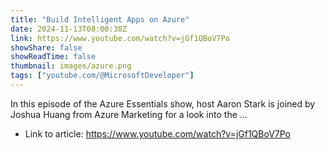 ```yaml
---
title: "Build Intelligent Apps on Azure"
date: 2024-11-13T08:00:38Z
link: https://www.youtube.com/watch?v=jGf1QBoV7Po
showShare: false
showReadTime: false
thumbnail: images/azure.png
tags: ["youtube.com/@MicrosoftDeveloper"]
---
```

In this episode of the Azure Essentials show, host Aaron Stark is joined by Joshua Huang from Azure Marketing for a look into the ...

- Link to article: https://www.youtube.com/watch?v=jGf1QBoV7Po